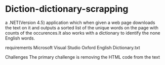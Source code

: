 # Diction-dictionary-scrapping
a .NET(Version 4.5) application which when given a web page downloads the text on it and outputs a 
sorted list of the unique words on the page with counts of the occurences.It also works with a dictionary to identify the none English words.

requirements
Microsoft Visual Studio
Oxford English Dictionary.txt

Challenges
The primary challenge is removing the HTML code from the text
